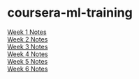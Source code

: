 # coursera-ml-training

[Week 1 Notes](week1/notes.md)<br />
[Week 2 Notes](week2/notes.md)<br />
[Week 3 Notes](week3/notes.md)<br />
[Week 4 Notes](week4/notes.md)<br />
[Week 5 Notes](week5/notes.md)<br />
[Week 6 Notes](week6/notes.md)<br />